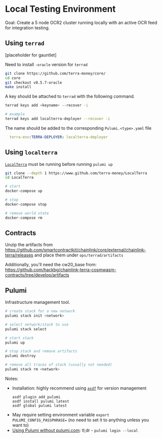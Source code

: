 # Local Testing Environment

Goal: Create a 5 node OCR2 cluster running locally with an active OCR feed for integration testing.

## Using `terrad`
[placeholder for gauntlet]

Need to install `-oracle` version for `terrad`
```bash
git clone https://github.com/terra-money/core/
cd core
git checkout v0.5.7-oracle
make install
```

A key should be attached to `terrad` with the following command.
```bash
terrad keys add <keyname> --recover -i

# example
terrad keys add localterra-deployer --recover -i
```
The name should be added to the corresponding `Pulumi.<type>.yaml` file
```yaml
  terra-env:TERRA-DEPLOYER: localterra-deployer
```

## Using `localterra`

[`LocalTerra`](https://github.com/terra-money/LocalTerra) must be running before running `pulumi up`
```bash
git clone --depth 1 https://www.github.com/terra-money/LocalTerra
cd LocalTerra

# start
docker-compose up

# stop
docker-compose stop

# remove world state
docker-compose rm
```

## Contracts
Unzip the artifacts from https://github.com/smartcontractkit/chainlink/core/external/chainlink-terra/releases and place them under `ops/terrad/artifacts`

Additionally, you'll need the cw20_base from: https://github.com/hackbg/chainlink-terra-cosmwasm-contracts/tree/develop/artifacts

## Pulumi
Infrastructure management tool.

```bash
# create stack for a new network
pulumi stack init <network>

# select network/stack to use
pulumi stack select

# start stack
pulumi up

# stop stack and remove artifacts
pulumi destroy

# remove all traces of stack (usually not needed)
pulumi stack rm <network>
```

Notes:
* Installation: highly recommend using [`asdf`](https://asdf-vm.com/) for version management
   ```
   asdf plugin add pulumi
   asdf install pulumi latest
   asdf global pulumi latest
   ```
* May require setting environment variable `export PULUMI_CONFIG_PASSPHRASE=` (no need to set it to anything unless you want to)
* [Using Pulumi without pulumi.com](https://www.pulumi.com/docs/troubleshooting/faq/#can-i-use-pulumi-without-depending-on-pulumicom): tl;dr - `pulumi login --local`
